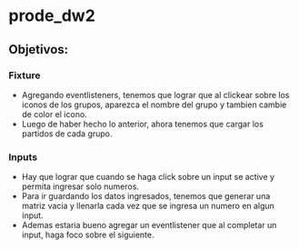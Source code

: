 # prode_dw2

## Objetivos:

### Fixture

- Agregando eventlisteners, tenemos que lograr que al clickear sobre los iconos de los grupos, aparezca el nombre del grupo y tambien cambie de color el icono.
- Luego de haber hecho lo anterior, ahora tenemos que cargar los partidos de cada grupo.

### Inputs

- Hay que lograr que cuando se haga click sobre un input se active y permita ingresar solo numeros.
- Para ir guardando los datos ingresados, tenemos que generar una matriz vacia y llenarla cada vez que se ingresa un numero en algun input.
- Ademas estaria bueno agregar un eventlistener que al completar un input, haga foco sobre el siguiente.
